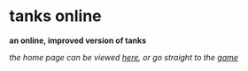 # tanks online
**an online, improved version of tanks**


*the home page can be viewed [here](https://goo.gl/8EU1oY), or go straight to the [game](https://goo.gl/YaDgC8)*
